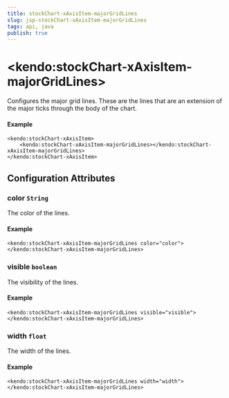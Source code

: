 ```yaml
---
title: stockChart-xAxisItem-majorGridLines
slug: jsp-stockChart-xAxisItem-majorGridLines
tags: api, java
publish: true
---
```


# \<kendo:stockChart-xAxisItem-majorGridLines\>

Configures the major grid lines. These are the lines that are an extension of the major ticks through the
body of the chart.

#### Example
    <kendo:stockChart-xAxisItem>
        <kendo:stockChart-xAxisItem-majorGridLines></kendo:stockChart-xAxisItem-majorGridLines>
    </kendo:stockChart-xAxisItem>

## Configuration Attributes

### color `String`

The color of the lines.

#### Example
    <kendo:stockChart-xAxisItem-majorGridLines color="color">
    </kendo:stockChart-xAxisItem-majorGridLines>

### visible `boolean`

The visibility of the lines.

#### Example
    <kendo:stockChart-xAxisItem-majorGridLines visible="visible">
    </kendo:stockChart-xAxisItem-majorGridLines>

### width `float`

The width of the lines.

#### Example
    <kendo:stockChart-xAxisItem-majorGridLines width="width">
    </kendo:stockChart-xAxisItem-majorGridLines>

 
